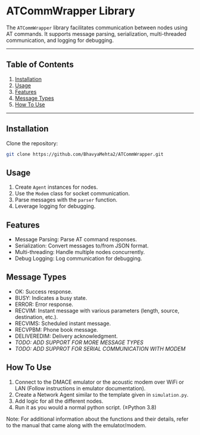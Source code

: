 # **ATCommWrapper Library**

The `ATCommWrapper` library facilitates communication between nodes using AT commands. It supports message parsing, serialization, multi-threaded communication, and logging for debugging.

---

## **Table of Contents**
1. [Installation](#installation)
2. [Usage](#usage)
3. [Features](#features)
4. [Message Types](#message-types)
5. [How To Use](#how-to-use)

---

## **Installation**
Clone the repository:
   ```bash
   git clone https://github.com/BhavyaMehta2/ATCommWrapper.git
   ```
## **Usage**
1. Create `Agent` instances for nodes.
2. Use the `Modem` class for socket communication.
3. Parse messages with the `parser` function.
4. Leverage logging for debugging.

## **Features**
* Message Parsing: Parse AT command responses.
* Serialization: Convert messages to/from JSON format.
* Multi-threading: Handle multiple nodes concurrently.
* Debug Logging: Log communication for debugging.

## **Message Types**
* OK: Success response.
* BUSY: Indicates a busy state.
* ERROR: Error response.
* RECVIM: Instant message with various parameters (length, source, destination, etc.).
* RECVIMS: Scheduled instant message.
* RECVPBM: Phone book message.
* DELIVEREDIM: Delivery acknowledgment.
* *TODO: ADD SUPPORT FOR MORE MESSAGE TYPES*
* *TODO: ADD SUPPROT FOR SERIAL COMMUNICATION WITH MODEM*

## **How To Use**
1. Connect to the DMACE emulator or the acoustic modem over WiFi or LAN (Follow instructions in emulator documentation).
2. Create a Network Agent similar to the template given in `simulation.py`.
3. Add logic for all the different nodes.
4. Run it as you would a normal python script. (≥Python 3.8)

Note: For additional information about the functions and their details, refer to the manual that came along with the emulator/modem.
